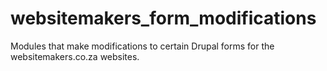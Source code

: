 websitemakers_form_modifications
================================

Modules that make modifications to certain Drupal forms for the websitemakers.co.za websites.
